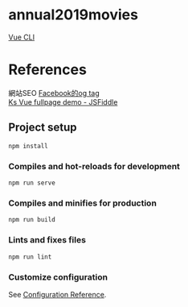 # annual2019movies

[Vue CLI](https://cli.vuejs.org/zh/guide/installation.html)  

# References

網站SEO [Facebook的og tag](https://developers.facebook.com/docs/sharing/webmasters/)  
[Ks Vue fullpage demo - JSFiddle](https://jsfiddle.net/romainPouchol/rf7csunm/14/)

## Project setup
```
npm install
```

### Compiles and hot-reloads for development
```
npm run serve
```

### Compiles and minifies for production
```
npm run build
```

### Lints and fixes files
```
npm run lint
```

### Customize configuration
See [Configuration Reference](https://cli.vuejs.org/config/).
